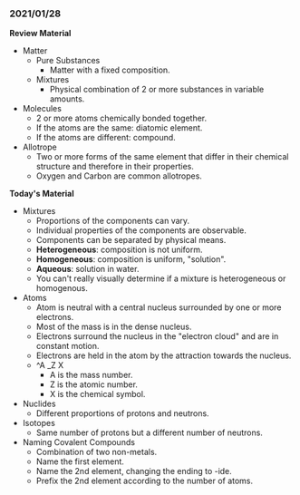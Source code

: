 ### 2021/01/28
__Review Material__
- Matter
    - Pure Substances
        - Matter with a fixed composition.
    - Mixtures
        - Physical combination of 2 or more substances in variable amounts.
- Molecules
    - 2 or more atoms chemically bonded together.
    - If the atoms are the same: diatomic element.
    - If the atoms are different: compound.
- Allotrope
    - Two or more forms of the same element that differ in their chemical structure and therefore in their properties.
    - Oxygen and Carbon are common allotropes.

__Today's Material__
- Mixtures
    - Proportions of the components can vary.
    - Individual properties of the components are observable.
    - Components can be separated by physical means.
    - __Heterogeneous__: composition is not uniform.
    - __Homogeneous__: composition is uniform, "solution".
    - __Aqueous__: solution in water.
    - You can't really visually determine if a mixture is heterogeneous or homogenous.
- Atoms
    - Atom is neutral with a central nucleus surrounded by one or more electrons.
    - Most of the mass is in the dense nucleus.
    - Electrons surround the nucleus in the "electron cloud" and are in constant motion.
    - Electrons are held in the atom by the attraction towards the nucleus.
    - ^A _Z X
        - A is the mass number.
        - Z is the atomic number.
        - X is the chemical symbol.
- Nuclides
    - Different proportions of protons and neutrons.
- Isotopes
    - Same number of protons but a different number of neutrons.
- Naming Covalent Compounds
    - Combination of two non-metals.
    - Name the first element.
    - Name the 2nd element, changing the ending to -ide.
    - Prefix the 2nd element according to the number of atoms.